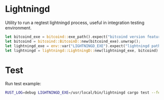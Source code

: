 
# Lightningd

Utility to run a regtest lightningd process, useful in integration testing environment.

```rust
let bitcoind_exe = bitcoind::exe_path().expect("bitcoind version feature must be enabled or BITCOIND_EXE env var must be present");
let bitcoind = bitcoind::BitcoinD::new(bitcoind_exe).unwrap();
let lightningd_exe = env::var("LIGHTNINGD_EXE").expect("lightningd path must be specified in LIGHTNINGD_EXE env var");
let lightningd = lightningd::LightningD::new(lightningd_exe, bitcoind).unwrap();
```

# Test

Run test example:

```bash
RUST_LOG=debug LIGHTNINGD_EXE=/usr/local/bin/lightningd cargo test --features bitcoind_22_0 -- --nocapture
```